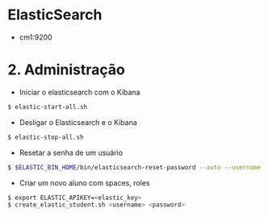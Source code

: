 # ElasticSearch

- cm1:9200


# 2. Administração

- Iniciar o elasticsearch com o Kibana
```bash
$ elastic-start-all.sh
```

- Desligar o Elasticsearch e o Kibana
```bash
$ elastic-stop-all.sh
```

- Resetar a senha de um usuário
```bash
$ $ELASTIC_BIN_HOME/bin/elasticsearch-reset-password --auto --username <username>
```

- Criar um novo aluno com spaces, roles
```bash
$ export ELASTIC_APIKEY=<elastic_key>
$ create_elastic_student.sh <username> <password>
```

